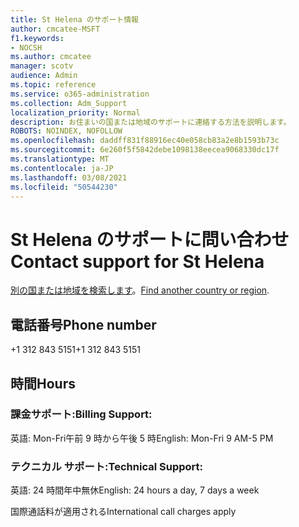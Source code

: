 ```yaml
---
title: St Helena のサポート情報
author: cmcatee-MSFT
f1.keywords:
- NOCSH
ms.author: cmcatee
manager: scotv
audience: Admin
ms.topic: reference
ms.service: o365-administration
ms.collection: Adm_Support
localization_priority: Normal
description: お住まいの国または地域のサポートに連絡する方法を説明します。
ROBOTS: NOINDEX, NOFOLLOW
ms.openlocfilehash: daddff831f88916ec40e058cb83a2e8b1593b73c
ms.sourcegitcommit: 6e260f5f5842debe1098138eecea9068330dc17f
ms.translationtype: MT
ms.contentlocale: ja-JP
ms.lasthandoff: 03/08/2021
ms.locfileid: "50544230"
---
```

# <a name="contact-support-for-st-helena"></a><span data-ttu-id="ee773-103">St Helena のサポートに問い合わせ</span><span class="sxs-lookup"><span data-stu-id="ee773-103">Contact support for St Helena</span></span>

<span data-ttu-id="ee773-104">[別の国または地域を検索します](../contact-support-for-business-products.md)。</span><span class="sxs-lookup"><span data-stu-id="ee773-104">[Find another country or region](../contact-support-for-business-products.md).</span></span>

## <a name="phone-number"></a><span data-ttu-id="ee773-105">電話番号</span><span class="sxs-lookup"><span data-stu-id="ee773-105">Phone number</span></span>
<span data-ttu-id="ee773-106">+1 312 843 5151</span><span class="sxs-lookup"><span data-stu-id="ee773-106">+1 312 843 5151</span></span>

## <a name="hours"></a><span data-ttu-id="ee773-107">時間</span><span class="sxs-lookup"><span data-stu-id="ee773-107">Hours</span></span>
### <a name="billing-support"></a><span data-ttu-id="ee773-108">課金サポート:</span><span class="sxs-lookup"><span data-stu-id="ee773-108">Billing Support:</span></span>

<span data-ttu-id="ee773-109">英語: Mon-Fri午前 9 時から午後 5 時</span><span class="sxs-lookup"><span data-stu-id="ee773-109">English: Mon-Fri 9 AM-5 PM</span></span>

### <a name="technical-support"></a><span data-ttu-id="ee773-110">テクニカル サポート:</span><span class="sxs-lookup"><span data-stu-id="ee773-110">Technical Support:</span></span>

<span data-ttu-id="ee773-111">英語: 24 時間年中無休</span><span class="sxs-lookup"><span data-stu-id="ee773-111">English: 24 hours a day, 7 days a week</span></span>

<span data-ttu-id="ee773-112">国際通話料が適用される</span><span class="sxs-lookup"><span data-stu-id="ee773-112">International call charges apply</span></span>
